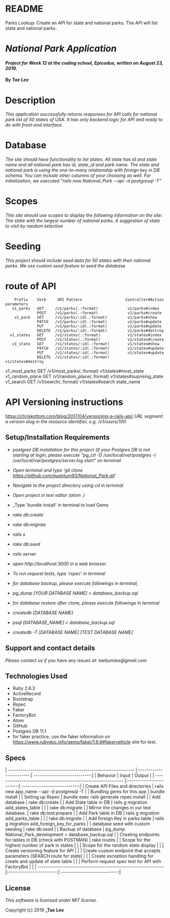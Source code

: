 # README

Parks Lookup: Create an API for state and national parks. The API will list state and national parks.

# _National Park Application_

#### _Project for Week 12 at the coding school, Epicodus, written on August 23, 2019._

#### By _**Tae Lee**_

# Description
_This application successfully returns responses for API calls for national park list of 50 states of USA.
It has only backend logic for API and ready to do with front-end interface._

# Database
_The site should have functionality to list states. All state has id and state name and all national park has id, state_id and park name. The state and national park is using the one-to-many relationship with foreign key in DB schema. You can include other columns of your choosing as well. For initialization, we executed "rails new National_Park --api -d postgresql -T"_

# Scopes
_This site should use scopes to display the following information on the site:_
_The state with the largest number of national parks._
_A suggestion of state to visit by random selection_

# Seeding
_This project should include seed data for 50 states with their national parks.
We use custom seed feature to seed the database._

# route of API
        Prefix    Verb     URI Pattern                   Controller#Action             parameters
       v1_parks   GET     /v1/parks(.:format)             v1/parks#index
                  POST    /v1/parks(.:format)             v1/parks#create
        v1_park   GET     /v1/parks/:id(.:format)         v1/parks#show
                  PATCH   /v1/parks/:id(.:format)         v1/parks#update
                  PUT     /v1/parks/:id(.:format)         v1/parks#update
                  DELETE  /v1/parks/:id(.:format)         v1/parks#destroy
      v1_states   GET     /v1/states(.:format)            v1/states#index
                  POST    /v1/states(.:format)            v1/states#create
       v1_state   GET     /v1/states/:id(.:format)        v1/states#show
                  PATCH   /v1/states/:id(.:format)        v1/states#update
                  PUT     /v1/states/:id(.:format)        v1/states#update
                  DELETE  /v1/states/:id(.:format)        v1/states#destroy
  v1_most_parks   GET     /v1/most_parks(.:format)        v1/states#most_state
v1_random_place   GET     /v1/random_place(.:format)      v1/states#suprising_state
      v1_search   GET     /v1/search(.:format)            v1/states#search             state_name

# API Versioning instructions
https://chriskottom.com/blog/2017/04/versioning-a-rails-api/
_URL segment: a version slug in the resource identifier, e.g. /v1/users/100_

## Setup/Installation Requirements
* _postgres DB installation for this project
  (if your Postgres DB is not starting at login,
  please execute "pg_ctl -D /usr/local/var/postgres -l /usr/local/var/postgres/server.log start" on terminal._
* _Open terminal and type 'git clone https://github.com/quantum93/National_Park.git'_
* _Navigate to the project directory using cd in terminal_
* _Open project in text editor (atom .)_
* _Type 'bundle install' in terminal to load Gems
* _rake db:create_
* _rake db:migrate_
* _rails s_
* _rake db:seed_
* _rails server_
* _open http://localhost:3000 in a web browser_
* _To run request tests, type 'rspec' in terminal_

* _for database backup, please execute followings in terminal,_
* _pg_dump [YOUR DATABASE NAME] > database_backup.sql_
* _for database restore after clone, please execute followings in terminal_
* _createdb [DATABASE NAME]_
* _psql [DATABASE_NAME] < database_backup.sql_
* _createdb -T [DATABASE NAME] [TEST DATABASE NAME]_

## Support and contact details

_Please contact us if you have any issues at: taebumlee@gmail.com_

## Technologies Used
* Ruby 2.6.3
* ActiveRecord
* Bootstrap
* Rspec
* Faker
* FactoryBot
* Atom
* GitHub
* Postgres DB 11.1
* for faker practice, use the faker information on https://www.rubydoc.info/gems/faker/1.6.6#fakervehicle site for test.

## Specs
| -------------------------------------------------------------- |:------------------------:| ----------------------------:|
| Behavior                                                       | Input                    | Output                       |
| -------------------------------------------------------------- |:------------------------:| ----------------------------:|
| Create API Files and directories                               | rails new app_name --api -d postgresql -T               |
| Bundling gems for this app                                     | bundle install                                          |
| Setting up Rspec                                               | bundle exec rails generate rspec:install                |
| Add database                                                   | rake db:create                                          |
| Add State table in DB                                          | rails g migration add_states_table                      |
|                                                                | rake db:migrate                                         |
| Mirror the changes in our test database.                       | rake db:test:prepare                                    |
| Add Park table in DB                                           | rails g migration add_parks_table                       |
|                                                                | rake db:migrate                                         |
| Add foreign Key in parks table                                 | rails g migration add_foreign_key_for_parks             |
| database seed with custom seeding                              | rake db:seed                                            |
| Backup of database                                             | pg_dump National_Park_development > database_backup.sql |
| Creating endpoints for tables in DB (check with POSTMAN)       | rake routes                                             |
| Scope for the highest number of park in states                 |                                                         |
| Scope for the random state display                             |                                                         |
| Create versioning feature for API                              |                                                         |
| Create custom endpoint that accepts parameters (SEARCH route for state) |                                                |
| Create exception handling for create and update of state table |                                                         |
| Perform request spec test for API with FactoryBot              |                                                         |
| -------------------------------------------------------------- |:------------------------:| ----------------------------:|

## License
_This software is licensed under MIT license._

Copyright (c) 2019 **_Tae Lee**
